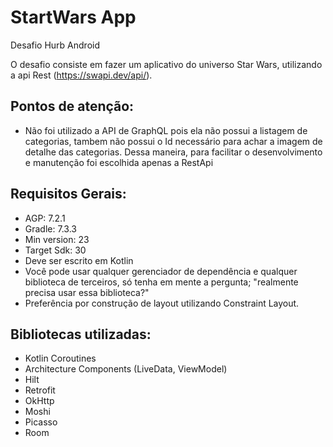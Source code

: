 # StartWars App

Desafio Hurb Android

O desafio consiste em fazer um aplicativo do universo Star Wars, utilizando a api Rest (https://swapi.dev/api/).

## Pontos de atenção:

* Não foi utilizado a API de GraphQL pois ela não possui a listagem de categorias, tambem não possui o Id necessário para achar a imagem de detalhe das categorias. Dessa maneira, para facilitar o desenvolvimento e manutenção foi escolhida apenas a RestApi

## Requisitos Gerais:
- AGP: 7.2.1
- Gradle: 7.3.3
- Min version: 23
- Target Sdk: 30
- Deve ser escrito em Kotlin
- Você pode usar qualquer gerenciador de dependência e qualquer biblioteca de terceiros, só tenha em mente a pergunta; "realmente precisa usar essa biblioteca?"
- Preferência por construção de layout utilizando Constraint Layout.

## Bibliotecas utilizadas:
* Kotlin Coroutines
* Architecture Components (LiveData, ViewModel)
* Hilt
* Retrofit
* OkHttp
* Moshi
* Picasso
* Room


